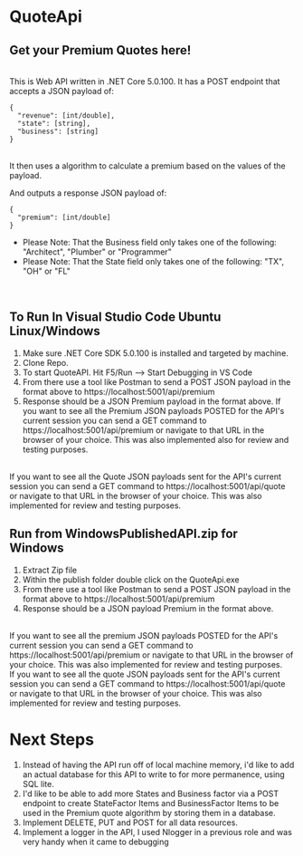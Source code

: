 # QuoteApi
## Get your Premium Quotes here!
<br /> This is Web API written in .NET Core 5.0.100. It has a POST endpoint that accepts a JSON payload of:
```
{
  "revenue": [int/double],
  "state": [string],
  "business": [string]
}
```
<br /> It then uses a algorithm to calculate a premium based on the values of the payload.

And outputs a response JSON payload of:
```
{
  "premium": [int/double]
}
```
- Please Note: That the Business field only takes one of the following: "Architect", "Plumber" or "Programmer"
- Please Note: That the State field only takes one of the following: "TX", "OH" or "FL" 
<br />

## To Run In Visual Studio Code Ubuntu Linux/Windows 
1. Make sure .NET Core SDK 5.0.100 is installed and targeted by machine. 
2. Clone Repo.
3. To start QuoteAPI. Hit F5/Run --> Start Debugging in VS Code
4. From there use a tool like Postman to send a POST JSON payload in the format above to https://localhost:5001/api/premium
5. Response should be a JSON Premium payload in the format above.
If you want to see all the Premium JSON payloads POSTED for the API's current session you can send a GET command to 
https://localhost:5001/api/premium or navigate to that URL in the browser of your choice. This was also implemented also for review and testing purposes.
<br />
If you want to see all the Quote JSON payloads sent for the API's current session you can send a GET command to 
https://localhost:5001/api/quote or navigate to that URL in the browser of your choice. This was also implemented for review and testing purposes.
<br /> 

## Run from WindowsPublishedAPI.zip for Windows
1. Extract Zip file
2. Within the publish folder double click on the QuoteApi.exe
3. From there use a tool like Postman to send a POST JSON payload in the format above to https://localhost:5001/api/premium
4. Response should be a JSON payload Premium in the format above.
<br /> 
If you want to see all the premium JSON payloads POSTED for the API's current session you can send a GET command to 
https://localhost:5001/api/premium or navigate to that URL in the browser of your choice. This was also implemented for review and testing purposes.
<br /> 
If you want to see all the quote JSON payloads sent for the API's current session you can send a GET command to 
https://localhost:5001/api/quote or navigate to that URL in the browser of your choice. This was also implemented for review and testing purposes.
<br /> 

# Next Steps
1. Instead of having the API run off of local machine memory, 
i'd like to add an actual database for this API to write to for more permanence, 
using SQL lite.
2. I'd like to be able to add more States and Business factor via a POST endpoint to create StateFactor Items and BusinessFactor Items to be used in the Premium quote algorithm by storing them in a database.
3. Implement DELETE, PUT and POST for all data resources.
4. Implement a logger in the API, I used Nlogger in a previous role and was very handy when it came to debugging
